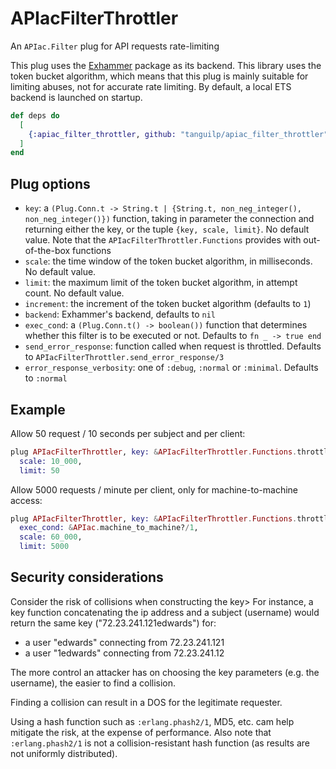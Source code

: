 # APIacFilterThrottler

An `APIac.Filter` plug for API requests rate-limiting

This plug uses the [Exhammer](https://github.com/ExHammer/hammer) package as
its backend. This library uses the token bucket algorithm, which means that
this plug is mainly suitable for limiting abuses, not for accurate rate limiting. By
default, a local ETS backend is launched on startup.

```elixir
def deps do
  [
    {:apiac_filter_throttler, github: "tanguilp/apiac_filter_throttler", tag: "0.2.0"}
  ]
end
```

## Plug options

- `key`: a
`(Plug.Conn.t -> String.t | {String.t, non_neg_integer(), non_neg_integer()})`
function, taking in parameter the connection and returning either the key, or the
tuple `{key, scale, limit}`. No default value.
Note that the `APIacFilterThrottler.Functions` provides with out-of-the-box functions
- `scale`: the time window of the token bucket algorithm, in milliseconds. No default value.
- `limit`: the maximum limit of the token bucket algorithm, in attempt count. No default value.
- `increment`: the increment of the token bucket algorithm (defaults to `1`)
- `backend`: Exhammer's backend, defaults to `nil`
- `exec_cond`: a `(Plug.Conn.t() -> boolean())` function that determines whether
this filter is to be executed or not. Defaults to `fn _ -> true end`
- `send_error_response`: function called when request is throttled. Defaults to
`APIacFilterThrottler.send_error_response/3`
- `error_response_verbosity`: one of `:debug`, `:normal` or `:minimal`.
Defaults to `:normal`

## Example

Allow 50 request / 10 seconds per subject and per client:

```elixir
plug APIacFilterThrottler, key: &APIacFilterThrottler.Functions.throttle_by_subject_client/1,
  scale: 10_000,
  limit: 50
```

Allow 5000 requests / minute per client, only for machine-to-machine access:

```elixir
plug APIacFilterThrottler, key: &APIacFilterThrottler.Functions.throttle_by_client/1,
  exec_cond: &APIac.machine_to_machine?/1,
  scale: 60_000,
  limit: 5000
```

## Security considerations

Consider the risk of collisions when constructing the key> For instance, a key function
concatenating the ip address and a subject (username) would return the same key
("72.23.241.121edwards") for:
- a user "edwards" connecting from 72.23.241.121
- a user "1edwards" connecting from 72.23.241.12

The more control an attacker has on choosing the key parameters (e.g. the username), the
easier to find a collision.

Finding a collision can result in a DOS for the legitimate requester.

Using a hash function such as `:erlang.phash2/1`, MD5, etc. cam help mitigate the risk,
at the expense of performance. Also note that `:erlang.phash2/1` is not a
collision-resistant hash function (as results are not uniformly distributed).
